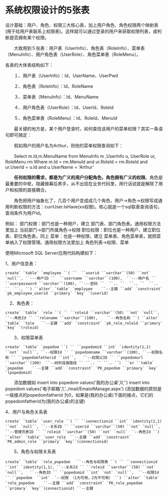 # 系统权限设计的5张表

设计基础：用户、角色、权限三大核心表，加上用户角色、角色权限两个映射表(用于给用户表联系上权限表)。这样就可以通过登录的用户来获取权限列表，或判断是否拥有某个权限。

　　大致用到５张表：用户表（UserInfo）、角色表（RoleInfo）、菜单表（MenuInfo）、用户角色表（UserRole）、角色菜单表（RoleMenu）。

各表的大体表结构如下：

　　１、用户表（UserInfo）：Id、UserName、UserPwd

　　２、角色表（RoleInfo）：Id、RoleName

　　３、菜单表（MenuInfo）：Id、MenuName

　　４、用户角色表（UserRole）：Id、UserId、RoleId

　　５、角色菜单表（RoleMenu）：Id、RoleId、MenuId

　　最关键的地方是，某个用户登录时，如何查找该用户的菜单权限？其实一条语句即可搞定：

　　假如用户的用户名为Arthur，则他的菜单权限查询如下：

　　Select m.Id,m.MenuName from MenuInfo m ,UserInfo u, UserRole ur, RoleMenu rm Where m.Id = rm.MenuId and ur.RoleId = rm.RoleId and ur.UserId = u.Id and u.UserName = 'Arthur'

　　**任何权限的需求，都是为广义的用户分配角色，角色拥有广义的权限**。角色是最重要的中枢，隐藏做幕后黑手，从不出现在业务代码里，用行话说就是解除了用户和权限的直接耦合。

　　角色把用户抽象化了，几百个用户变成成几个角色，用户->角色->权限写成通用判断权限的方法：currUser.IsHave(xx权限)。核心就是一个sql联表查询语句，查询条件为用户id。

例如：
部门权限：部门也是一种用户，建立 部门表、部门角色表。通用权限方法里加上 当前部门->部门所属角色->权限 
职位权限：职位也是一种用户，建立职位表、职位角色表，同上
菜单：也是一种权限，建立 菜单表、角色菜单表，就把菜单纳入了权限管理。通用权限方法里加上 角色列表->权限、菜单

使用Microsoft SQL Server应用代码构建如下：

1、用户信息表：

```
create` `table` `employee ``( ``  ``userid ``varchar``(50) ``not` `null``, ``---用户ID ``  ``username ``varchar``(100),  ``---用户名 ``  ``userpassword ``varchar``(100), ``---密码 ``  ``.. ``  ``.. ``  ``.. ``  ``.. ``) ``alter` `table` `employee    ``--主键 ``add` `constraint` `pk_employee_userid ``primary` `key` `(userid)
```

　2、角色表：

```
create` `table` `role ``( `` ``roleid ``varchar``(50) ``not` `null``, ``--角色Id `` ``rolename ``varchar``(100),    ``--角色名称 ``) ``alter` `table` `tole   ``--主键 ``add` `constraint` `pk_role_roleid ``primary` `key` `(roleid)
```

　　3、权限菜单表　

```
create` `table` `popedom ``( `` ``popedomid ``int` `identity(1,1) ``not` `null``, ``--权限Id `` ``popedomname ``varchar``(100), ``--权限名称 `` ``popedomfatherid ``int``,   ``--权限父ID `` ``popedomurl ``varchar``(100)  ``--树的连接路径 `` ``.. `` ``.. ``） ``er ``table` `popedom    ``--主键 ``add` `constraint` `PK_popedom ``primary` `key` `(popedomid) 
```

　　添加数据如
insert into popedom values('我的办公桌',0,'')
insert into popedom values('电子邮箱',1,'../mail/EmaiolManage.aspx')
(添加数据的原则是一级接点的popedomfatherid 为0，如果是(我的办公桌)下面的接点，它们的popedomfatherid为(我的办公桌)的主键)

4、用户与角色关系表

```
create` `table` `user_role ``( `` ``connectionid ``int` `identity(1,1) ``not` `null``, ``--关系ID `` ``userid ``varchar``(50) ``not` `null``,  ``--管理员表ID `` ``roleid ``varchar``(50) ``not` `null`  `--角色Id ``) ``alter` `table` `user_role  ``--主键 ``add` `constraint` `PK_admin_role ``primary` `key``(connectionid) 
```

　　5、角色与权限关系表

 

```
create` `table` `role_popedom   ``--角色与权限表 ``( `` ``connectionid ``int` `identity(1,1), ``--关系Id `` ``roleid ``varchar``(50) ``not` `null``,   ``--角色ID `` ``popedomid ``int` `not` `null``,  ``--权限Id `` ``popedom  ``int`  `--权限 （1为可用，2为不可用） ``) ``alter` `table` `role_popedom    ``--主键 ``add` `constraint` `PK_role_popedom ``primary` `key``(connectionid) ``--主键 
```

